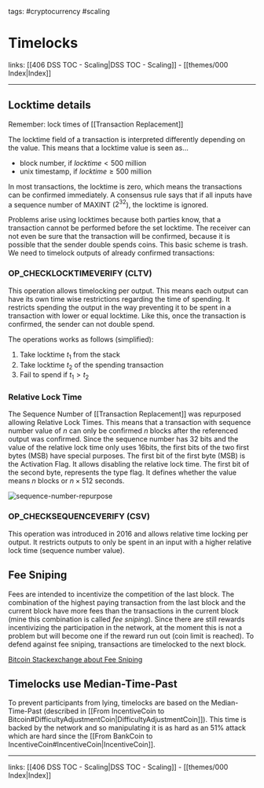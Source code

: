 tags: #cryptocurrency #scaling

# Timelocks

links: [[406 DSS TOC - Scaling|DSS TOC - Scaling]] - [[themes/000 Index|Index]]

---

## Locktime details

Remember: lock times of [[Transaction Replacement]]

The locktime field of a transaction is interpreted differently depending on the value. This means that a locktime value is seen as...

- block number, if $locktime < 500$ million
- unix timestamp, if $locktime \geq 500$ million

In most transactions, the locktime is zero, which means the transactions can be confirmed immediately. A consensus rule says that if all inputs have a sequence number of MAXINT ($2^{32}$), the locktime is ignored.

Problems arise using locktimes because both parties know, that a transaction cannot be performed before the set locktime. The receiver can not even be sure that the transaction will be confirmed, because it is possible that the sender double spends coins. This basic scheme is trash. We need to timelock outputs of already confirmed transactions:

### OP_CHECKLOCKTIMEVERIFY (CLTV)

This operation allows timelocking per output. This means each output can have its own time wise restrictions regarding the time of spending. It restricts spending the output in the way preventing it to be spent in a transaction with lower or equal locktime. Like this, once the transaction is confirmed, the sender can not double spend.

The operations works as follows (simplified):

1. Take locktime $t_1$ from the stack
2. Take locktime $t_2$ of the spending transaction
3. Fail to spend if $t_1 > t_2$

### Relative Lock Time

The Sequence Number of [[Transaction Replacement]] was repurposed allowing Relative Lock Times. This means that a transaction with sequence number value of $n$ can only be confirmed $n$ blocks after the referenced output was confirmed. Since the sequence number has 32 bits and the value of the relative lock time only uses 16bits, the first bits of the two first bytes (MSB) have special purposes. The first bit of the first byte (MSB) is the Activation Flag. It allows disabling the relative lock time. The first bit of the second byte, represents the type flag. It defines whether the value means $n$ blocks or $n \times 512$ seconds.

![sequence-number-repurpose](sequence_number_abuse.png)

### OP_CHECKSEQUENCEVERIFY (CSV)

This operation was introduced in 2016 and allows relative time locking per output. It restricts outputs to only be spent in an input with a higher relative lock time (sequence number value).

## Fee Sniping

Fees are intended to incentivize the competition of the last block. The combination of the highest paying transaction from the last block and the current block have more fees than the transactions in the current block (mine this combination is called *fee sniping*). Since there are still rewards incentivizing the participation in the network, at the moment this is not a problem but will become one if the reward run out (coin limit is reached). To defend against fee sniping, transactions are timelocked to the next block.

[Bitcoin Stackexchange about Fee Sniping](https://bitcoin.stackexchange.com/questions/120922/what-is-fee-sniping)

## Timelocks use Median-Time-Past

To prevent participants from lying, timelocks are based on the Median-Time-Past (described in [[From IncentiveCoin to Bitcoin#DifficultyAdjustmentCoin|DifficultyAdjustmentCoin]]). This time is backed by the network and so manipulating it is as hard as an 51% attack which are hard since the [[From BankCoin to IncentiveCoin#IncentiveCoin|IncentiveCoin]].

---
links: [[406 DSS TOC - Scaling|DSS TOC - Scaling]] - [[themes/000 Index|Index]]